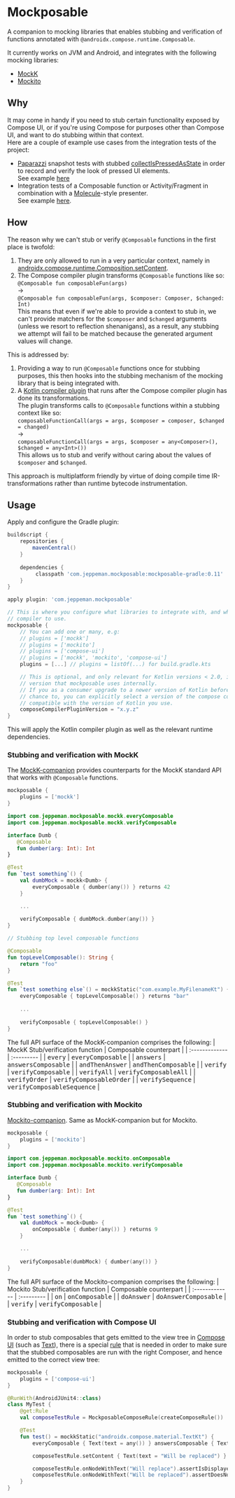 # Mockposable
A companion to mocking libraries that enables stubbing and verification of functions annotated with `@androidx.compose.runtime.Composable`.

It currently works on JVM and Android, and integrates with the following mocking libraries:
* [MockK](https://github.com/mockk/mockk)
* [Mockito](https://github.com/mockito/mockito)

## Why
It may come in handy if you need to stub certain functionality exposed by Compose UI, 
or if you're using Compose for purposes other than Compose UI, and want to do stubbing within that context.<br/>
Here are a couple of example use cases from the integration tests of the project:
* [Paparazzi](https://github.com/cashapp/paparazzi) snapshot tests with stubbed [collectIsPressedAsState](https://developer.android.com/reference/kotlin/androidx/compose/foundation/interaction/package-summary#(androidx.compose.foundation.interaction.InteractionSource).collectIsPressedAsState()) in order to record and verify the look of pressed UI elements. <br/> See example [here](integration-tests/android/src/test/kotlin/com/jeppeman/mockposable/integrationtests/android/SnapshotTest.kt)
* Integration tests of a Composable function or Activity/Fragment in combination with a [Molecule](https://github.com/cashapp/molecule)-style presenter. <br/> See example [here](integration-tests/android/src/test/kotlin/com/jeppeman/mockposable/integrationtests/android/MoleculeStylePresenterTest.kt).

## How
The reason why we can't stub or verify `@Composable` functions in the first place is twofold: 

1) They are only allowed to run in a very particular context, namely in [androidx.compose.runtime.Composition.setContent](https://developer.android.com/reference/kotlin/androidx/compose/runtime/Composition#setContent(kotlin.Function0)).
2) The Compose compiler plugin transforms `@Composable` functions like so: <br/> `@Composable fun composableFun(args)` <br/> -> <br/> `@Composable fun composableFun(args, $composer: Composer, $changed: Int)` <br/> This means that even if we're able to provide a context to stub in, we can't provide matchers for the `$composer` and `$changed` arguments (unless we resort to reflection shenanigans), as a result, any stubbing we attempt will fail to be matched because the generated argument values will change.

This is addressed by:
1) Providing a way to run `@Composable` functions once for stubbing purposes, this then hooks into the stubbing mechanism of the mocking library that is being integrated with. 
2) A [Kotlin compiler plugin](mockposable/mockposable-compiler) that runs after the Compose compiler plugin has done its transformations. <br/> The plugin transforms calls to `@Composable` functions within a stubbing context like so: <br/> `composableFunctionCall(args = args, $composer = composer, $changed = changed)` <br/> -> <br/> `composableFunctionCall(args = args, $composer = any<Composer>(), $changed = any<Int>())` <br/> This allows us to stub and verify without caring about the values of `$composer` and `$changed`.

This approach is multiplatform friendly by virtue of doing compile time IR-transformations rather than runtime bytecode instrumentation.

## Usage
Apply and configure the Gradle plugin:
```groovy
buildscript {
    repositories {
        mavenCentral()
    }
    
    dependencies {
         classpath 'com.jeppeman.mockposable:mockposable-gradle:0.11'
    }
}

apply plugin: 'com.jeppeman.mockposable'

// This is where you configure what libraries to integrate with, and what version of the compose 
// compiler to use.
mockposable {
    // You can add one or many, e.g:
    // plugins = ['mockk']
    // plugins = ['mockito']
    // plugins = ['compose-ui']
    // plugins = ['mockk', 'mockito', 'compose-ui']
    plugins = [...] // plugins = listOf(...) for build.gradle.kts

    // This is optional, and only relevant for Kotlin versions < 2.0, it defaults to the
    // version that mockposable uses internally.
    // If you as a consumer upgrade to a newer version of Kotlin before this plugin has had a 
    // chance to, you can explicitly select a version of the compose compiler plugin that is
    // compatible with the version of Kotlin you use.
    composeCompilerPluginVersion = "x.y.z"
}
```
This will apply the Kotlin compiler plugin as well as the relevant runtime dependencies.

### Stubbing and verification with MockK

The [MockK-companion](mockposable/mockposable-runtime/mockposable-runtime-mockk) provides counterparts for the MockK standard API that works with `@Composable` functions.


```groovy
mockposable {
    plugins = ['mockk']
}
```

```kotlin
import com.jeppeman.mockposable.mockk.everyComposable
import com.jeppeman.mockposable.mockk.verifyComposable

interface Dumb {
   @Composable 
   fun dumber(arg: Int): Int
}

@Test
fun `test something`() {
    val dumbMock = mockk<Dumb> {
        everyComposable { dumber(any()) } returns 42
    }

    ...
    
    verifyComposable { dumbMock.dumber(any()) }
}

// Stubbing top level composable functions

@Composable
fun topLevelComposable(): String {
    return "foo"
}

@Test
fun `test something else`() = mockkStatic("com.example.MyFilenameKt") { // The FQ name of the container class Kotlin creates for the top level function
    everyComposable { topLevelComposable() } returns "bar"
    
    ...
    
    verifyComposable { topLevelComposable() }
}

```
The full API surface of the MockK-companion comprises the following: 
| MockK Stub/verification function | Composable counterpart | 
| :------------- | :--------- | 
| <kbd>every</kbd> | <kbd>everyComposable</kbd> |
| <kbd>answers</kbd> | <kbd>answersComposable</kbd> |
| <kbd>andThenAnswer</kbd> | <kbd>andThenComposable</kbd> |
| <kbd>verify</kbd> | <kbd>verifyComposable</kbd> |
| <kbd>verifyAll</kbd> | <kbd>verifyComposableAll</kbd> |
| <kbd>verifyOrder</kbd> | <kbd>verifyComposableOrder</kbd> | 
| <kbd>verifySequence</kbd> | <kbd>verifyComposableSequence</kbd> |

### Stubbing and verification with Mockito
[Mockito-companion](mockposable/mockposable-runtime/mockposable-runtime-mockito). Same as MockK-companion but for Mockito.

```groovy
mockposable {
    plugins = ['mockito']
}
```

```kotlin
import com.jeppeman.mockposable.mockito.onComposable
import com.jeppeman.mockposable.mockito.verifyComposable

interface Dumb {
   @Composable 
   fun dumber(arg: Int): Int
}

@Test
fun `test something`() {
    val dumbMock = mock<Dumb> {
        onComposable { dumber(any()) } returns 9
    }

    ...
    
    verifyComposable(dumbMock) { dumber(any()) }
}

```
The full API surface of the Mockito-companion comprises the following: 
| Mockito Stub/verification function | Composable counterpart | 
| :------------- | :--------- | 
| <kbd>on</kbd> | <kbd>onComposable</kbd> | 
| <kbd>doAnswer</kbd> | <kbd>doAnswerComposable</kbd> |
| <kbd>verify</kbd> | <kbd>verifyComposable</kbd> |

### Stubbing and verification with Compose UI

In order to stub composables that gets emitted to the view tree in [Compose UI](https://developer.android.com/jetpack/compose) (such as [Text](https://developer.android.com/reference/kotlin/androidx/compose/material/package-summary#Text(androidx.compose.ui.text.AnnotatedString,androidx.compose.ui.Modifier,androidx.compose.ui.graphics.Color,androidx.compose.ui.unit.TextUnit,androidx.compose.ui.text.font.FontStyle,androidx.compose.ui.text.font.FontWeight,androidx.compose.ui.text.font.FontFamily,androidx.compose.ui.unit.TextUnit,androidx.compose.ui.text.style.TextDecoration,androidx.compose.ui.text.style.TextAlign,androidx.compose.ui.unit.TextUnit,androidx.compose.ui.text.style.TextOverflow,kotlin.Boolean,kotlin.Int,kotlin.Int,kotlin.collections.Map,kotlin.Function1,androidx.compose.ui.text.TextStyle))), there is a special [rule](https://github.com/jeppeman/mockposable/blob/main/mockposable/mockposable-runtime/mockposable-runtime-composeui/src/main/kotlin/com/jeppeman/mockposable/composeui/MockposableComposeRule.kt) that is needed in order to make sure that the stubbed composables are run with the right Composer, and hence emitted to the correct view tree: 

```groovy
mockposable {
    plugins = ['compose-ui']
}
```

```kotlin
@RunWith(AndroidJUnit4::class)
class MyTest {
    @get:Rule
    val composeTestRule = MockposableComposeRule(createComposeRule())

    @Test
    fun test() = mockkStatic("androidx.compose.material.TextKt") {
        everyComposable { Text(text = any()) } answersComposable { Text(text = "Will replace") }

        composeTestRule.setContent { Text(text = "Will be replaced") }

        composeTestRule.onNodeWithText("Will replace").assertIsDisplayed()
        composeTestRule.onNodeWithText("Will be replaced").assertDoesNotExist()
    }
}
```
